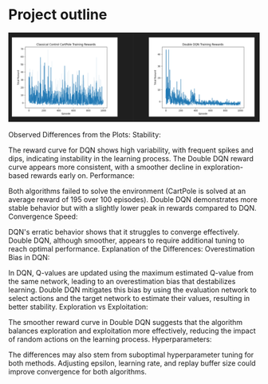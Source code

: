 # Project outline

![ DQN VS DDQN of CartPole](./Results/cartpole%20dqn%20vs%20ddqn.png)

Observed Differences from the Plots:
Stability:

The reward curve for DQN shows high variability, with frequent spikes and dips, indicating instability in the learning process.
The Double DQN reward curve appears more consistent, with a smoother decline in exploration-based rewards early on.
Performance:

Both algorithms failed to solve the environment (CartPole is solved at an average reward of 195 over 100 episodes).
Double DQN demonstrates more stable behavior but with a slightly lower peak in rewards compared to DQN.
Convergence Speed:

DQN's erratic behavior shows that it struggles to converge effectively.
Double DQN, although smoother, appears to require additional tuning to reach optimal performance.
Explanation of the Differences:
Overestimation Bias in DQN:

In DQN, Q-values are updated using the maximum estimated Q-value from the same network, leading to an overestimation bias that destabilizes learning.
Double DQN mitigates this bias by using the evaluation network to select actions and the target network to estimate their values, resulting in better stability.
Exploration vs Exploitation:

The smoother reward curve in Double DQN suggests that the algorithm balances exploration and exploitation more effectively, reducing the impact of random actions on the learning process.
Hyperparameters:

The differences may also stem from suboptimal hyperparameter tuning for both methods. Adjusting epsilon, learning rate, and replay buffer size could improve convergence for both algorithms.
